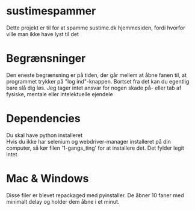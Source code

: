 # sustimespammer
Dette projekt er til for at spamme sustime.dk hjemmesiden, fordi hvorfor ville man ikke have lyst til det
# Begrænsninger
Den eneste begrænsning er på tiden, der går mellem at åbne fanen til, at programmet trykker på "log ind"-knappen. Bortset fra det kan du egentlig bare slå dig løs. Jeg tager intet ansvar for nogen skade på- eller tab af fysiske, mentale eller intelektuelle ejendele

# Dependencies
Du skal have python installeret
<br />
Hvis du ikke har selenium og webdriver-manager installeret på din computer, så kør filen '1-gangs_ting' for at installere det. Det fylder legit intet

# Mac & Windows
Disse filer er blevet repackaged med pyinstaller. De åbner 10 faner med minimalt delay og holder dem åbne i et minut.
